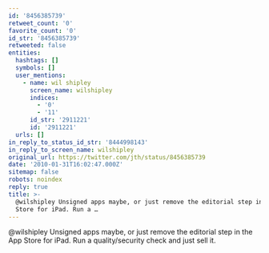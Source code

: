 ```yaml
---
id: '8456385739'
retweet_count: '0'
favorite_count: '0'
id_str: '8456385739'
retweeted: false
entities:
  hashtags: []
  symbols: []
  user_mentions:
    - name: wil shipley
      screen_name: wilshipley
      indices:
        - '0'
        - '11'
      id_str: '2911221'
      id: '2911221'
  urls: []
in_reply_to_status_id_str: '8444998143'
in_reply_to_screen_name: wilshipley
original_url: https://twitter.com/jth/status/8456385739
date: '2010-01-31T16:02:47.000Z'
sitemap: false
robots: noindex
reply: true
title: >-
  @wilshipley Unsigned apps maybe, or just remove the editorial step in the App
  Store for iPad. Run a …
---
```


@wilshipley Unsigned apps maybe, or just remove the editorial step in the App Store for iPad. Run a quality/security check and just sell it.